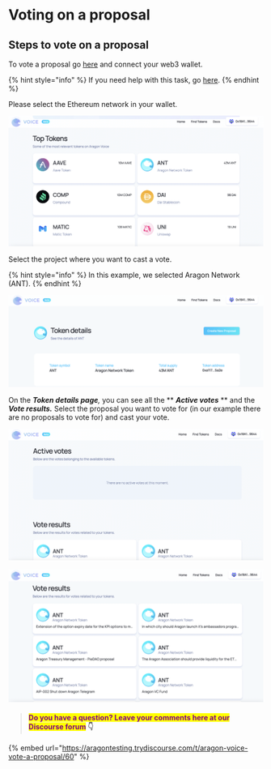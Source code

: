 # Voting on a proposal

## Steps to vote on a proposal

To vote a proposal go [here](https://voice.aragon.org) and connect your web3 wallet.

{% hint style="info" %}
If you need help with this task, go [here](../set-up-metamask/).
{% endhint %}

Please select the Ethereum network in your wallet.&#x20;

![](<../../../.gitbook/assets/Schermata 2022-02-11 alle 11.45.02.png>)

Select the project where you want to cast a vote.

{% hint style="info" %}
In this example, we selected Aragon Network (ANT).
{% endhint %}

![](<../../../.gitbook/assets/Schermata 2022-02-11 alle 11.48.51.png>)

On the _**Token details page**,_ you can see all the ** **_**Active votes**_** ** and the _**Vote results.**_ Select the proposal you want to vote for (in our example there are no proposals to vote for) and cast your vote.

![](<../../../.gitbook/assets/Schermata 2022-02-11 alle 12.05.06.png>)

![](<../../../.gitbook/assets/Schermata 2022-02-11 alle 12.06.39.png>)

> #### <mark style="color:purple;">Do you have a question? Leave your comments here at our Discourse forum</mark> 👇

{% embed url="https://aragontesting.trydiscourse.com/t/aragon-voice-vote-a-proposal/60" %}
